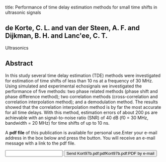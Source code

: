title: Performance of time delay estimation methods for small time shifts in ultrasonic signals

## de Korte, C. L. and van der Steen, A. F. and Dijkman, B. H. and Lanc'ee, C. T.
Ultrasonics


## Abstract
In this study several time delay estimation (TDE) methods were investigated for estimation of time shifts of less than 10 ns at a frequency of 30 MHz. Using simulated and experimental echosignals we investigated the performance of five methods: two phase related methods (phase shift and phase difference method); two correlation methods (cross-correlation and correlation interpolation method); and a demodulation method. The results showed that the correlation interpolation method is by far the most accurate for all time delays. With this method, estimation errors of about 200 ps are achievable with an signal-to-noise ratio (SNR) of 40 dB (f0 = 30 MHz, bandwidth = 20 MHz) for time shifts of up to 10 ns.

A <b>pdf file</b> of this publication is available for personal use.Enter your e-mail address in the box below and press the button. You will receive an e-mail message with a link to the pdf file.
<form action="sender.php">  <input type="text" name="email">  <input type="submit" value="Send Kort97b.pdf:pdfKort97b.pdf:PDF by e-mail"></form>
